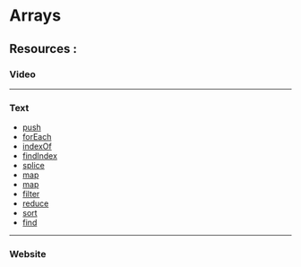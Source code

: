 
# Arrays

## **Resources** :

### Video

----

### Text

- [push](https://developer.mozilla.org/en-US/docs/Web/JavaScript/Reference/Global_Objects/Array/push)
- [forEach](https://developer.mozilla.org/en-US/docs/Web/JavaScript/Reference/Global_Objects/Array/forEach)
- [indexOf](https://developer.mozilla.org/en-US/docs/Web/JavaScript/Reference/Global_Objects/Array/indexOf)
- [findIndex]()
- [splice](https://developer.mozilla.org/en-US/docs/Web/JavaScript/Reference/Global_Objects/Array/splice)
- [map]()
- [map]()
- [filter]()
- [reduce]()
- [sort]()
- [find]()

----

### Website
